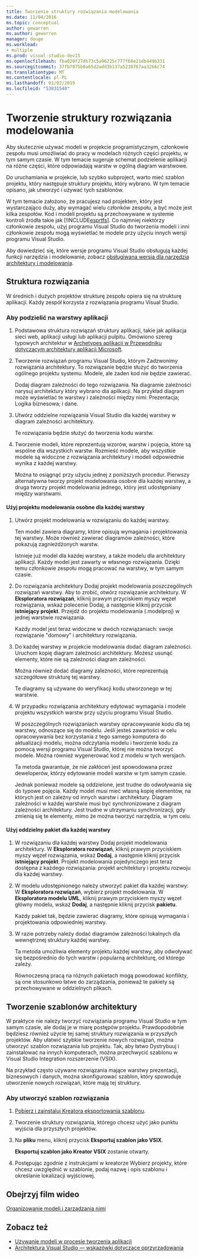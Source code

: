 ```yaml
---
title: Tworzenie struktury rozwiązania modelowania
ms.date: 11/04/2016
ms.topic: conceptual
author: gewarren
ms.author: gewarren
manager: douge
ms.workload:
- multiple
ms.prod: visual-studio-dev15
ms.openlocfilehash: fba020f27db73c5a96225c777f68e21db449b331
ms.sourcegitcommit: 37fb7075b0a65d2add3b137a5230767aa3266c74
ms.translationtype: MT
ms.contentlocale: pl-PL
ms.lasthandoff: 01/02/2019
ms.locfileid: "53831540"
---
```

# <a name="structure-your-modeling-solution"></a>Tworzenie struktury rozwiązania modelowania

Aby skutecznie używać modeli w projekcie programistycznym, członkowie zespołu musi umożliwiać do pracy w modelach różnych części projektu, w tym samym czasie. W tym temacie sugeruje schemat podzielenie aplikacji na różne części, które odpowiadają warstw w ogólną diagram warstwowe.

Do uruchamiania w projekcie, lub szybko subproject, warto mieć szablon projektu, który następuje struktury projektu, który wybrano. W tym temacie opisano, jak utworzyć i używać tych szablonów.

W tym temacie założono, że pracujesz nad projektem, który jest wystarczająco duży, aby wymagać wielu członków zespołu, a być może jest kilka zespołów. Kod i modeli projektu są przechowywane w systemie kontroli źródła takie jak [!INCLUDE[esprtfs](../code-quality/includes/esprtfs_md.md)]. Co najmniej niektórzy członkowie zespołu, użyj programu Visual Studio do tworzenia modeli i inni członkowie zespołu mogą wyświetlać te modele przy użyciu innych wersji programu Visual Studio.

Aby dowiedzieć się, które wersje programu Visual Studio obsługują każdej funkcji narzędzia i modelowanie, zobacz [obsługiwana wersja dla narzędzia architektury i modelowania](../modeling/what-s-new-for-design-in-visual-studio.md#VersionSupport).

## <a name="solution-structure"></a>Struktura rozwiązania

W średnich i dużych projektów strukturę zespołu opiera się na strukturę aplikacji. Każdy zespół korzysta z rozwiązania programu Visual Studio.

### <a name="to-divide-an-application-into-layers"></a>Aby podzielić na warstwy aplikacji

1. Podstawowa struktura rozwiązań struktury aplikacji, takie jak aplikacja sieci web, aplikacji usługi lub aplikacji pulpitu. Omówiono szereg typowych architektur w [Archetypes aplikacji w Przewodniku dotyczącym architektury aplikacji Microsoft](http://go.microsoft.com/fwlink/?LinkId=196681).

2. Tworzenie rozwiązań programu Visual Studio, którym Zadzwonimy rozwiązania architektury. To rozwiązanie będzie służyć do tworzenia ogólnego projektu systemu. Modele, ale żaden kod nie będzie zawierać.

   Dodaj diagram zależności do tego rozwiązania. Na diagramie zależności narysuj architektury który wybrano dla aplikacji. Na przykład diagram może wyświetlać te warstwy i zależności między nimi: Prezentacja; Logika biznesowa; i dane.

4. Utwórz oddzielne rozwiązania Visual Studio dla każdej warstwy w diagram zależności architektury.

   Te rozwiązania będzie służyć do tworzenia kodu warstw.

5. Tworzenie modeli, które reprezentują wzorów, warstw i pojęcia, które są wspólne dla wszystkich warstw. Rozmieść modele, aby wszystkie modele są widoczne z rozwiązania architektury i modeli odpowiednie wynika z każdej warstwy.

   Można to osiągnąć przy użyciu jednej z poniższych procedur. Pierwszy alternatywna tworzy projekt modelowania osobne dla każdej warstwy, a druga tworzy projekt modelowania jednego, który jest udostępniany między warstwami.

#### <a name="use-a-separate-modeling-project-for-each-layer"></a>Użyj projektu modelowania osobne dla każdej warstwy

1. Utwórz projekt modelowania w rozwiązaniu do każdej warstwy.

   Ten model zawiera diagramy, które opisują wymagania i projektowania tej warstwy. Może również zawierać diagramów zależności, które pokazują zagnieżdżonych warstw.

   Istnieje już model dla każdej warstwy, a także modelu dla architektury aplikacji. Każdy model jest zawarty w własnego rozwiązania. Dzięki temu członkowie zespołu mogą pracować na warstwy, w tym samym czasie.

2. Do rozwiązania architektury Dodaj projekt modelowania poszczególnych rozwiązań warstwy. Aby to zrobić, otwórz rozwiązanie architektury. W **Eksploratora rozwiązań**, kliknij prawym przyciskiem myszy węzeł rozwiązania, wskaż polecenie Dodaj, a następnie kliknij przycisk **istniejący projekt**. Przejdź do projektu modelowania (.modelproj) w jednej warstwie rozwiązania.

   Każdy model jest teraz widoczne w dwóch rozwiązaniach: swoje rozwiązanie "domowy" i architektury rozwiązania.

3. Do każdej warstwy w projekcie modelowania dodać diagram zależności. Uruchom kopię diagram zależności architektury. Możesz usunąć elementy, które nie są zależności diagram zależności.

   Można również dodać diagramy zależności, które reprezentują szczegółowe strukturę tej warstwy.

   Te diagramy są używane do weryfikacji kodu utworzonego w tej warstwie.

4. W przypadku rozwiązania architektury edytować wymagania i modele projektu wszystkich warstw przy użyciu programu Visual Studio.

   W poszczególnych rozwiązaniach warstwy opracowywanie kodu dla tej warstwy, odnoszące się do modelu. Jeśli jesteś zawartości w celu opracowywania bez korzystania z tego samego komputera do aktualizacji modelu, można odczytania modelu i tworzenie kodu za pomocą wersji programu Visual Studio, której nie można tworzyć modele. Można również wygenerować kod z modelu w tych wersjach.

   Ta metoda gwarantuje, że nie zakłóceń jest spowodowana przez deweloperów, którzy edytowanie modeli warstw w tym samym czasie.

   Jednak ponieważ modele są oddzielone, jest trudne do odwoływania się do typowe pojęcia. Każdy model musi mieć własną kopię elementów, na których jest on zależny od innych warstw i architektury. Diagram zależności w każdej warstwie musi być synchronizowane z diagram zależności architektury. Jest trudne w utrzymaniu synchronizacji, gdy zmienią się te elementy, mimo że można tworzyć narzędzia, w tym celu.

#### <a name="use-a-separate-package-for-each-layer"></a>Użyj oddzielny pakiet dla każdej warstwy

1. W rozwiązaniu dla każdej warstwy Dodaj projekt modelowania architektury. W **Eksploratora rozwiązań**, kliknij prawym przyciskiem myszy węzeł rozwiązania, wskaż **Dodaj**, a następnie kliknij przycisk **istniejący projekt**. Projekt modelowania pojedynczego jest teraz dostępna z każdego rozwiązania: projekt architektury i projektu rozwoju dla każdej warstwy.

2. W modelu udostępnionego należy utworzyć pakiet dla każdej warstwy: W **Eksploratora rozwiązań**, wybierz projekt modelowania. W **Eksploratora modelu UML**, kliknij prawym przyciskiem myszy węzeł główny modelu, wskaż **Dodaj**, a następnie kliknij przycisk **pakietu**.

   Każdy pakiet tak, będzie zawierać diagramy, które opisują wymagania i projektowania odpowiedniej warstwy.

3. W razie potrzeby należy dodać diagramów zależności lokalnych dla wewnętrznej struktury każdej warstwy.

   Ta metoda umożliwia elementy projektu każdej warstwy, aby odwoływać się bezpośrednio do tych warstw i popularną architekturę, od którego zależy.

   Równoczesną pracą na różnych pakietach mogą powodować konflikty, są one stosunkowo łatwe do zarządzania, ponieważ te pakiety są przechowywane w oddzielnych plikach.

## <a name="create-architecture-templates"></a>Tworzenie szablonów architektury

W praktyce nie należy tworzyć rozwiązania programu Visual Studio w tym samym czasie, ale dodaj je w miarę postępów projektu. Prawdopodobnie będziesz również użycie tej samej struktury rozwiązania w przyszłych projektów. Aby ułatwić szybkie tworzenie nowych rozwiązań, można utworzyć szablon rozwiązania lub projektu. Tak, aby łatwo Dystrybuuj i zainstalować na innych komputerach, można przechwycić szablonu w Visual Studio Integration rozszerzenie (VSIX).

Na przykład często używane rozwiązania mające warstwy prezentacji, biznesowych i danych, można skonfigurować szablon, który spowoduje utworzenie nowych rozwiązań, które mają tej struktury.

### <a name="to-create-a-solution-template"></a>Aby utworzyć szablon rozwiązania

1. [Pobierz i zainstaluj Kreatora eksportowania szablonu](http://go.microsoft.com/fwlink/?LinkId=196686).

2. Tworzenie struktury rozwiązania, którego chcesz użyć jako punktu wyjścia dla przyszłych projektów.

3. Na **pliku** menu, kliknij przycisk **Eksportuj szablon jako VSIX**.

   **Eksportuj szablon jako Kreator VSIX** zostanie otwarty.

4. Postępując zgodnie z instrukcjami w kreatorze Wybierz projekty, które chcesz uwzględnić w szablonie, podaj nazwę i opis szablonu i określanie lokalizacji wyjściowej.

## <a name="watch-a-video"></a>Obejrzyj film wideo

[Organizowanie modeli i zarządzania nimi](https://channel9.msdn.com/blogs/clinted/uml-with-vs-2010-part-9-organizing-and-managing-your-models)

## <a name="see-also"></a>Zobacz też

- [Używanie modeli w procesie tworzenia aplikacji](../modeling/use-models-in-your-development-process.md)
- [Architektura Visual Studio — wskazówki dotyczące oprzyrządowania](../modeling/visual-studio-architecture-tooling-guidance.md)
